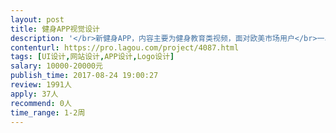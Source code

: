 ```yaml
---                
layout: post       
title: 健身APP视觉设计           
description: '</br>新健身APP，内容主要为健身教育类视频，面对欧美市场用户</br>一、 设计健身APP UI和视觉设计、logo、单页网站</br></br>二、 已经有产品原型图，主要需要视觉设计</br></br>三、 Asana Rebel (iphone), Headspace, Keep</br></br>四、 有APP设计经验，有平面设计经验，有欧美品牌或者欧美风格产品设计经验。上海或江浙地区人员公司优先</br>'     
contenturl: https://pro.lagou.com/project/4087.html      
tags: [UI设计,网站设计,APP设计,Logo设计]            
salary: 10000-20000元          
publish_time: 2017-08-24 19:00:27         
review: 1991人                   
apply: 37人                   
recommend: 0人                   
time_range: 1-2周              
---                 
```

